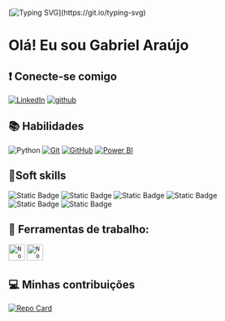[![Typing SVG](https://readme-typing-svg.herokuapp.com/?color=0E8AE6&size=35&center=true&vCenter=true&width=1000&lines=Bem+vindo!+Pronto+para+conhecer+meu+perfil?)](https://git.io/typing-svg)


# Olá! Eu sou Gabriel Araújo


## ❗ Conecte-se comigo
[![LinkedIn](https://img.shields.io/badge/LinkedIn-0077B5?style=for-the-badge&logo=linkedin&logoColor=white)](https://www.linkedin.com/in/gabriel-ara%C3%BAjo-08b355148/)
[![github](https://img.shields.io/badge/github-000?style=for-the-badge&logo=github&logoColor=white)](https://github.com/Gabriel-araujo547)


## 📚 Habilidades
![Python](https://img.shields.io/badge/python-3670A0?style=for-the-badge&logo=python&logoColor=ffdd54)
[![Git](https://img.shields.io/badge/Git-000?style=for-the-badge&logo=git&logoColor=E94D5F)](https://git-scm.com/doc)
[![GitHub](https://img.shields.io/badge/GitHub-000?style=for-the-badge&logo=github&logoColor=30A3DC)](https://docs.github.com/)
[![Power BI](https://upload.wikimedia.org/wikipedia/commons/6/6a/Power_BI_Logo.svg)](https://powerbi.microsoft.com/) 




## 🚀Soft skills
![Static Badge](https://img.shields.io/badge/Lideran%C3%A7a-%234550ed68?style=for-the-badge) 
![Static Badge](https://img.shields.io/badge/Gest%C3%A3o%20do%20Tempo%20-%20%236f3799?style=for-the-badge) ![Static Badge](https://img.shields.io/badge/Trabalho%20em%20Equipe%20-%20%2337998c?style=for-the-badge) ![Static Badge](https://img.shields.io/badge/Pensamento%20Cr%C3%ADtico%20-%20%23bf3997?style=for-the-badge) ![Static Badge](https://img.shields.io/badge/Comunica%C3%A7%C3%A3o%20Assertiva%20-%20%23d9d209?style=for-the-badge) ![Static Badge](https://img.shields.io/badge/Resiliencia%20-%20%23602bc2?style=for-the-badge)

## 💼 Ferramentas de trabalho:


<code><img height="32" src="https://skillicons.dev/icons?i=vscode&theme=light" alt="Nodejs"/></code>
<code><img height="32" src="https://skillicons.dev/icons?i=github&theme=light" alt="Nodejs"/></code>


## 💻 Minhas contribuições
[![Repo Card](https://github-readme-stats.vercel.app/api/pin/?username=Gabriel-araujo547&repo=Dio-lab-open-source&bg_color=000&border_color=30A3DC&show_icons=true&icon_color=34A3DC&title_color=E94D5F&text_color=FFF)](https://github.com/Gabriel-araujo547/dio-lab-open-source)
